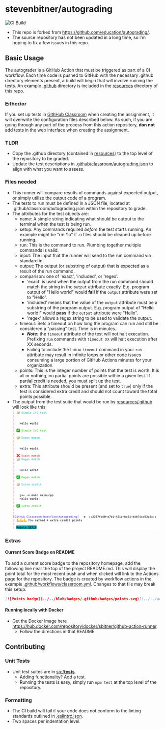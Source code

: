 # stevenbitner/autograding
![CI Build](https://github.com/stevenbitner/autograding/actions/workflows/ci.yml/badge.svg)

- This repo is forked from https://github.com/education/autograding/.
- The source repository has not been updated in a long time, so I'm hoping to fix a few issues in this repo.

## Basic Usage
The autograder is a GitHub Action that must be triggered as part of a CI workflow.
Each time code is pushed to GitHub with the necessary .github directory elements present, a build will begin that will involve running the tests.
An example [.github](resources/.github) directory is included in the [resources](resources) directory of this repo.

### Either/or
If you set up tests in [GithHub Classroom](https://classroom.github.com) when creating the assignment, it will overwrite the configuration files described below.
As such, if you are going through any part of the process from this action repository, **don not** add tests in the web interface when creating the assignment.

### TLDR
- Copy the .github directory (contained in [resources](resources)) to the top level of the repository to be graded.
- Update the test descriptions in [.github/classroom/autograding.json](resources/.github/classroom/autograding.json) to align with what you want to assess.


### Files needed
- This runner will compare results of commands against expected output, or simply utilize the output code of a program.
- The tests to run must be defined in a JSON file, located at .github/classroom/autograding.json within the repository to grade.
- The attributes for the test objects are:
	- name: A simple string indicating what should be output to the terminal when the test is being run.
	- setup: Any commands required _before_ the test starts running. An example might be "rm *.o" if .o files should be cleaned up before running.
	- run: This is the command to run. Plumbing together multiple commands is valid.
	- input: The input that the runner will send to the run command via standard in.
	- output: The output (or substring of output) that is expected as a result of the run command.
	- comparison: one of 'exact', 'included', or 'regex'.
		- 'exact' is used when the output from the run command should match the string in the `output` attribute exactly. E.g. program output of "Hello world" would **fail** if the `output` attribute were set to "Hello". 
		- 'included' means that the value of the `output` attribute must be a substring of the program output. E.g. program output of "Hello world!" would **pass** if the `output` attribute were "Hello".
		- 'regex' allows a regex string to be used to validate the output.
	- timeout: Sets a timeout on how long the program can run and still be considered a "passing" test. Time is in minutes.
		- ***Note:*** the `timeout` attribute of the test will not halt execution. Prefixing `run` commands with `timeout XX` will halt execution after XX seconds.
		- Failing to include the Linux `timeout` command in your `run` attribute may result in infinite loops or other code issues consuming a large portion of GitHub Actions minutes for your organization.
	- points: This is the integer number of points that the test is worth. It is all or nothing, no partial points are possible within a given test. If partial credit is needed, you must split up the test.
	- extra: This attribute should be present (and set to `true`) only if the test is considered extra credit and should not count toward the total points possible.
- The output from the test suite that would be run by [resources/.github](resources/.github) will look like this:\
![Output screenshot from test runner](resources/runner-output.png)

### Extras
#### Current Score Badge on README
To add a current score badge to the repository homepage, add the following line near the top of the project README.md.
This will display the point total for the most recent push and when clicked will link to the Actions page for the repository.
The badge is created by workflow actions in the example [.github/workflows/classroom.yml](resources/.github/workflows/classroom.yml).
Changes to that file may break this setup.
```md
[![Points badge](../../blob/badges/.github/badges/points.svg)](../../actions)
```

#### Running locally with Docker
- Get the Docker image here https://hub.docker.com/repository/docker/sbitner/github-action-runner. 
	- Follow the directions in that README

## Contributing
### Unit Tests
- Unit test suites are in [src/__tests__](src/__tests__).
	- Adding functionality? Add a test.
	- Running the tests is easy, simply run `npm test` at the top level of the repository.

### Formatting
- The CI build will fail if your code does not conform to the linting standards outlined in [.eslintrc.json](.eslintrc.json).
- Two spaces per indentation level.

